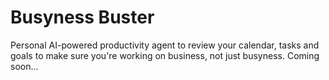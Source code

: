 # Busyness Buster
Personal AI-powered productivity agent to review your calendar, tasks and goals to make sure you're working on business, not just busyness.
Coming soon...
